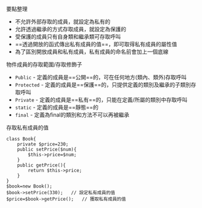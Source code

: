 要點整理
- 不允許外部存取的成員，就設定為私有的
- 允許透過繼承的方式存取成員，就設定為保護的
- 受保護的成員只有自身類和繼承類可存取呼叫
- ==透過開放的函式傳出私有成員的值==，即可取得私有成員的屬性值
- 為了區別開放成員和私有成員，私有成員的命名前會加上一個底線

物件成員的存取範圍/存取修飾子
- `Public` - 定義的成員是==公開==的，可在任何地方(類內、類外)存取呼叫
- `Protected` - 定義的成員是==保護==的，只提供定義的類別及繼承的子類別存取呼叫
- `Private` - 定義的成員是==私有==的，只能在定義/所屬的類別中存取呼叫
- `static`	- 定義的成員是==靜態==的
- `final` - 定義為final的類別和方法不可以再被繼承

存取私有成員的值
```
class Book{
	private $price=230;
	public setPrice($num){
		$this->price=$num;
	}
	public getPrice(){
		return $this->price;
	}
}
$book=new Book();
$book->setPrice(330);	// 設定私有成員的值
$price=$book->getPrice();	// 獲取私有成員的值
```